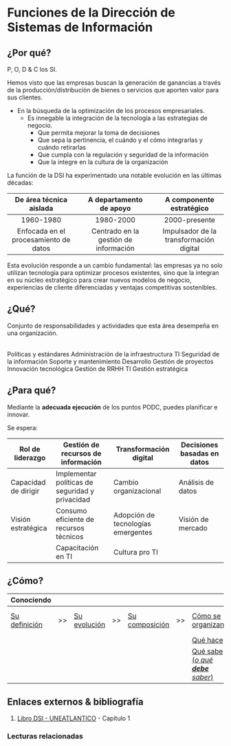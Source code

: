 # Funciones de la Dirección de Sistemas de Información

## ¿Por qué?

P, O, D & C los SI.

Hemos visto que las empresas buscan la generación de ganancias a través de la producción/distribución de bienes o servicios que aporten valor para sus clientes.

- En la búsqueda de la optimización de los procesos empresariales.
  - Es innegable la integración de la tecnología a las estrategias de negocio.
    - Que permita mejorar la toma de decisiones
    - Que sepa la pertinencia, el cuándo y el cómo integrarlas y cuándo retirarlas
    - Que cumpla con la regulación y seguridad de la información
    - Que la integre en la cultura de la organización

La función de la DSI ha experimentado una notable evolución en las últimas décadas:

|De área técnica aislada||A departamento de apoyo||A componente estratégico|
|:-:|-|:-:|-|:-:|
|1960-1980||1980-2000||2000-presente|
|Enfocada en el procesamiento de datos||Centrado en la gestión de información||Impulsador de la transformación digital|

Esta evolución responde a un cambio fundamental: las empresas ya no solo utilizan tecnología para optimizar procesos existentes, sino que la integran en su núcleo estratégico para crear nuevos modelos de negocio, experiencias de cliente diferenciadas y ventajas competitivas sostenibles.

## ¿Qué?

Conjunto de responsabilidades y actividades que esta área desempeña en una organización.

||
|-|
Políticas y estándares
Administración de la infraestructura TI
Seguridad de la información
Soporte y mantenimiento
Desarrollo
Gestión de proyectos
Innovación tecnológica
Gestión de RRHH TI
Gestión estratégica

## ¿Para qué?

Mediante la **adecuada ejecución** de los puntos PODC, puedes planificar e innovar.

Se espera:

|Rol de liderazgo|Gestión de recursos de información|Transformación digital|Decisiones basadas en datos|
|-|-|-|-|
|Capacidad de dirigir    | Implementar políticas de seguridad y privacidad   | Cambio organizacional              | Análisis de datos
|Visión estratégica      | Consumo eficiente de recursos técnicos             | Adopción de tecnologías emergentes | Visión de mercado
|                        | Capacitación en TI                                | Cultura pro TI

## ¿Cómo?

|Conociendo|||||||||
|-|-|-|-|-|-|-|-|-|
|[Su definición](definicion.md)|>>|[Su evolución](evolucion.md)|>>|[Su composición](componentes.md)|>>|[Cómo se organizan](organizacion.md)|>>|[Qué  actividades abarca](actividades.md)
|||||||[Qué hace](elDirector.md)
|||||||[Qué sabe (*o qué **debe** saber*)](conocimiento.md)

## Enlaces externos & bibliografía

1. [Libro DSI - UNEATLANTICO](https://campus.uneatlantico.es/pluginfile.php/68989/mod_folder/content/0/Libro%20DSI%20-%20UNEATLANTICO.pdf?forcedownload=1) - Capítulo 1

### Lecturas relacionadas

